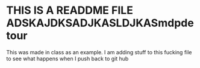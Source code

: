 THIS IS A READDME FILE ADSKAJDKSADJKASLDJKASmdpdetour
=========

This was made in class as an example.
I am adding stuff to this fucking file to see what happens when I push back to git hub

